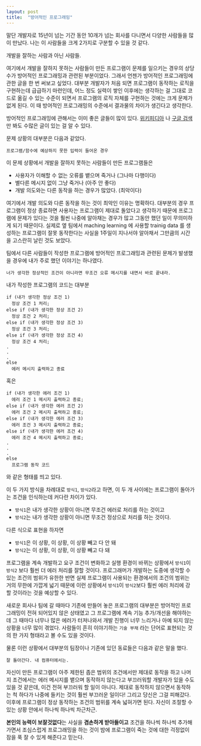 ```yaml
---
layout: post
title:  "방어적인 프로그래밍"
---
```


말단 개발자로 15년이 넘는 기간 동안 10개가 넘는 회사를 다니면서 다양한 사람들을 많이 만났다.
나는 이 사람들을 크게 2가지로 구분할 수 있을 것 같다.

개발을 잘하는 사람과 아닌 사람들.

여기에서 개발을 잘하지 못하는 사람들이 만든 프로그램이 문제를 일으키는 경우의 상당수가 방어적인 프로그래밍과 관련된 부분이었다.
그래서 언젠가 방어적인 프로그래밍에 관한 글을 한 번 써보고 싶었다.
대부분 개발자가 처음 되면 프로그램이 동작하는 로직을 구현하는데 급급하기 마련인데,
어느 정도 실력이 쌓인 이후에는 생각하는 걸 그대로 코드로 옮길 수 있는 수준이 되면서
프로그램의 로직 자체를 구현하는 것에는 크게 문제가 없게 된다.
이 때 방어적인 프로그래밍의 수준에서 결과물의 차이가 생긴다고 생각한다.

방어적인 프로그래밍에 관해서는 이미 좋은 글들이 많이 있다.
[위키피디아](https://en.wikipedia.org/wiki/Defensive_programming)
나
[구글 검색](https://www.google.com/search?q=defensive+programming)
만 봐도 수많은 글이 있는 걸 알 수 있다.

문제 상황의 대부분은 다음과 같았다.
```
프로그램/함수에 예상하지 못한 입력이 들어온 경우
```
이 문제 상황에서 개발을 잘하지 못하는 사람들이 만든 프로그램들은
 * 사용자가 이해할 수 없는 오류를 뱉으며 죽거나 (그나마 다행이다)
 * 별다른 메시지 없이 그냥 죽거나 (아주 안 좋다)
 * 개발 의도와는 다른 동작을 하는 경우가 많았다. (최악이다)

여기에서 개발 의도와 다른 동작을 하는 것이 최악인 이유는 명확하다.
대부분의 경우 프로그램이 정상 종료하면 사용자는 프로그램이 제대로 돌았다고 생각하기 때문에
프로그램에 문제가 있다는 것을 훨씬 나중에 알아채는 경우가 많고 그동안 했던 일이 무의미하게 되기 때문이다.
실제로 옆 팀에서 maching learning 에 사용할 trainig data 를 생성하는 프로그램이 잘못 동작한다는 사실을 1주일이 지나서야 알아채서
그만큼의 시간을 고스란히 날린 것도 보았다.

팀에서 다른 사람들이 작성한 프로그램에 방어적인 프로그래밍과 관련된 문제가 발생했을 경우에 내가 주로 했던 이야기는 하나였다.
```
너가 생각한 정상적인 조건이 아니라면 무조건 오류 메시지를 내면서 바로 끝내라.
```

내가 작성한 프로그램의 코드는 대부분
```
if (내가 생각한 정상 조건 1)
  정상 조건 1 처리;
else if (내가 생각한 정상 조건 2)
  정상 조건 2 처리;
else if (내가 생각한 정상 조건 3)
  정상 조건 3 처리;
else if (내가 생각한 정상 조건 4)
  정상 조건 4 처리;
.
.
.
else
  에러 메시지 출력하고 종료
```
혹은
```
if (내가 생각한 에러 조건 1)
  에러 조건 1 메시지 출력하고 종료;
else if (내가 생각한 에러 조건 2)
  에러 조건 2 메시지 출력하고 종료;
else if (내가 생각한 에러 조건 3)
  에러 조건 3 메시지 출력하고 종료;
else if (내가 생각한 에러 조건 4)
  에러 조건 4 메시지 출력하고 종료;
.
.
.
else
  프로그램 동작 코드
```
와 같은 형태를 띄고 있다.

이 두 가지 방식을 차례대로 `방식1`, `방식2`라고 하면, 이 두 개 사이에는 프로그램이 돌아가는 조건을 인식하는데 커다란 차이가 있다.
  * `방식1`은 내가 생각한 상황이 아니면 무조건 에러로 처리를 하는 것이고
  * `방식2`는 내가 생각한 상황이 아니면 무조건 정상으로 처리를 하는 것이다.
  
다른 식으로 표현을 하자면
  * `방식1`은 이 상황, 이 상황, 이 상황 빼고 다 안 돼
  * `방식2`는 이 상황, 이 상황, 이 상황 빼고 다 돼

프로그램을 계속 개발하고 요구 조건이 변화하고 실행 환경이 바뀌는 상황에서 `방식1`이 `방식2` 보다 훨씬 더 에러 처리를 잘할 것이다.
프로그래머가 개발하는 도중에 생각할 수 있는 조건의 범위가 유한한 반면
실제 프로그램이 사용되는 환경에서의 조건의 범위는 거의 무한에 가깝게 넓기 때문에
이런 상황에서 `방식1`이 `방식2`보다 훨씬 에러 처리에 강할 것이라는 것을 예상할 수 있다.

새로운 회사나 팀에 갈 때마다 기존에 만들어 놓은 프로그램의 대부분은 방어적인 프로그래밍이 전혀 되어있지 않은 상태였고
그 프로그램에 계속 기능 추가/개선을 해야하는데 그 때마다 너무나 많은 에러가 터져나와서
개발 진행이 너무 느리거나 아예 되지 않는 상황을 너무 많이 겪었다.
사람들이 흔히 이야기하는 `기술 부채` 라는 단어로 표현되는 것의 한 가지 형태라고 볼 수도 있을 것이다.

물론 이런 상황에서 대부분의 팀장이나 기존에 있던 동료들은 다음과 같은 말을 했다.
```
잘 돌아간다. 내 컴퓨터에서는.
```

자신이 만든 프로그램이 아주 제한된 좁은 범위의 조건에서만 제대로 동작을 하고
나머지 조건에서는 에러 메시지를 뱉으며 동작하지 않는다고 부끄러워할 개발자가 있을 수도 있을 것 같은데,
이건 전혀 부끄러워 할 일이 아니다.
제대로 동작하지 않으면서 동작하는 척 하다가 나중에 들키는 것이 훨씬 부끄러운 일이다!
그리고 당신은 그걸 피해갔다.
이후에 프로그램이 정상 동작하는 조건의 범위를 계속 넓혀가면 된다. 자신이 조절할 수 있는 상황 안에서 하나씩 하나씩 차근차근.

**본인의 능력이 보잘것없다**는 사실을 **겸손하게 받아들이고** 조건을 하나씩 하나씩 추가해가면서 조심스럽게 프로그래밍을 하는 것이
밤에 프로그램이 죽는 것에 대한 걱정없이 잠을 푹 잘 수 있게 해준다고 믿는다.

